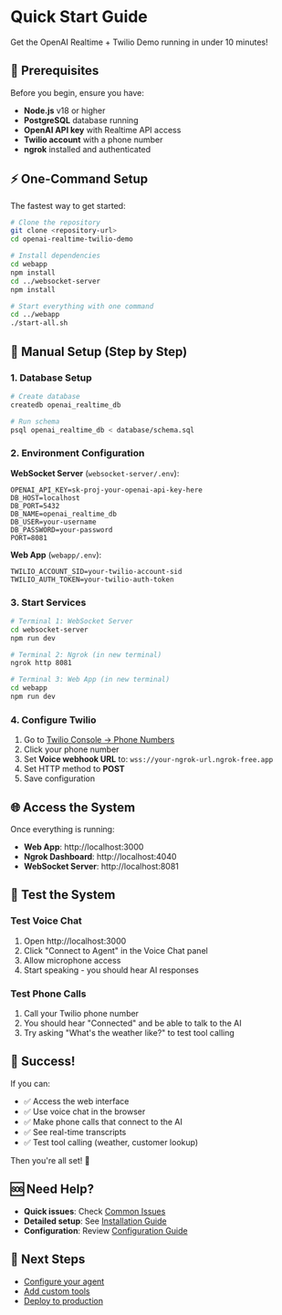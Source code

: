 # Quick Start Guide

Get the OpenAI Realtime + Twilio Demo running in under 10 minutes!

## 🎯 Prerequisites

Before you begin, ensure you have:

- **Node.js** v18 or higher
- **PostgreSQL** database running
- **OpenAI API key** with Realtime API access
- **Twilio account** with a phone number
- **ngrok** installed and authenticated

## ⚡ One-Command Setup

The fastest way to get started:

```bash
# Clone the repository
git clone <repository-url>
cd openai-realtime-twilio-demo

# Install dependencies
cd webapp
npm install
cd ../websocket-server
npm install

# Start everything with one command
cd ../webapp
./start-all.sh
```

## 🔧 Manual Setup (Step by Step)

### 1. Database Setup

```bash
# Create database
createdb openai_realtime_db

# Run schema
psql openai_realtime_db < database/schema.sql
```

### 2. Environment Configuration

**WebSocket Server** (`websocket-server/.env`):
```env
OPENAI_API_KEY=sk-proj-your-openai-api-key-here
DB_HOST=localhost
DB_PORT=5432
DB_NAME=openai_realtime_db
DB_USER=your-username
DB_PASSWORD=your-password
PORT=8081
```

**Web App** (`webapp/.env`):
```env
TWILIO_ACCOUNT_SID=your-twilio-account-sid
TWILIO_AUTH_TOKEN=your-twilio-auth-token
```

### 3. Start Services

```bash
# Terminal 1: WebSocket Server
cd websocket-server
npm run dev

# Terminal 2: Ngrok (in new terminal)
ngrok http 8081

# Terminal 3: Web App (in new terminal)
cd webapp
npm run dev
```

### 4. Configure Twilio

1. Go to [Twilio Console → Phone Numbers](https://console.twilio.com/us1/develop/phone-numbers/manage/incoming)
2. Click your phone number
3. Set **Voice webhook URL** to: `wss://your-ngrok-url.ngrok-free.app`
4. Set HTTP method to **POST**
5. Save configuration

## 🌐 Access the System

Once everything is running:

- **Web App**: http://localhost:3000
- **Ngrok Dashboard**: http://localhost:4040
- **WebSocket Server**: http://localhost:8081

## 🧪 Test the System

### Test Voice Chat
1. Open http://localhost:3000
2. Click "Connect to Agent" in the Voice Chat panel
3. Allow microphone access
4. Start speaking - you should hear AI responses

### Test Phone Calls
1. Call your Twilio phone number
2. You should hear "Connected" and be able to talk to the AI
3. Try asking "What's the weather like?" to test tool calling

## 🎉 Success!

If you can:
- ✅ Access the web interface
- ✅ Use voice chat in the browser
- ✅ Make phone calls that connect to the AI
- ✅ See real-time transcripts
- ✅ Test tool calling (weather, customer lookup)

Then you're all set! 🚀

## 🆘 Need Help?

- **Quick issues**: Check [Common Issues](../troubleshooting/common-issues.md)
- **Detailed setup**: See [Installation Guide](./installation.md)
- **Configuration**: Review [Configuration Guide](./configuration.md)

## 🚀 Next Steps

- [Configure your agent](./configuration.md)
- [Add custom tools](../development/custom-tools.md)
- [Deploy to production](../deployment/production.md)

